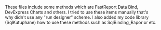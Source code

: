 These files include some methods which are FastReport Data Bind, DevExpress Charts and others. I tried to use these items manually that's why didn't use any "run designer" scheme. I also added my code library (SqlKutuphane) how to use these methods such as SqlBinding_Rapor or etc.
